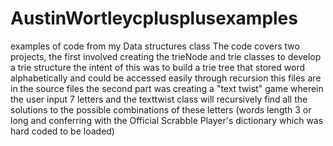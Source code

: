 # AustinWortleycplusplusexamples
examples of code from my Data structures class
The code covers two projects, the first involved creating the trieNode and trie classes to develop a trie structure 
the intent of this was to build a trie tree that stored word alphabetically and could be accessed easily through recursion
this files are in the source files
the second part was creating a "text twist" game wherein the user input 7 letters and the texttwist class will recursively find
all the solutions to the possible combinations of these letters (words length 3 or long and conferring with the 
Official Scrabble Player's dictionary which was hard coded to be loaded)
